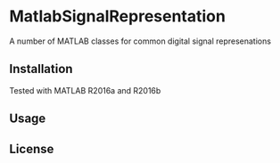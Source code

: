 # MatlabSignalRepresentation
A number of MATLAB classes for common digital signal represenations

## Installation

Tested with MATLAB R2016a and R2016b

## Usage

## License
